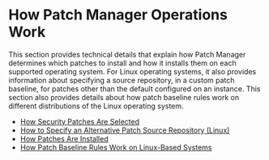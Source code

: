 # How Patch Manager Operations Work<a name="patch-manager-how-it-works"></a>

This section provides technical details that explain how Patch Manager determines which patches to install and how it installs them on each supported operating system\. For Linux operating systems, it also provides information about specifying a source repository, in a custom patch baseline, for patches other than the default configured on an instance\. This section also provides details about how patch baseline rules work on different distributions of the Linux operating system\.


+ [How Security Patches Are Selected](patch-manager-how-it-works-selection.md)
+ [How to Specify an Alternative Patch Source Repository \(Linux\)](patch-manager-how-it-works-alt-source-repository.md)
+ [How Patches Are Installed](patch-manager-how-it-works-installation.md)
+ [How Patch Baseline Rules Work on Linux\-Based Systems](patch-manager-how-it-works-linux-rules.md)